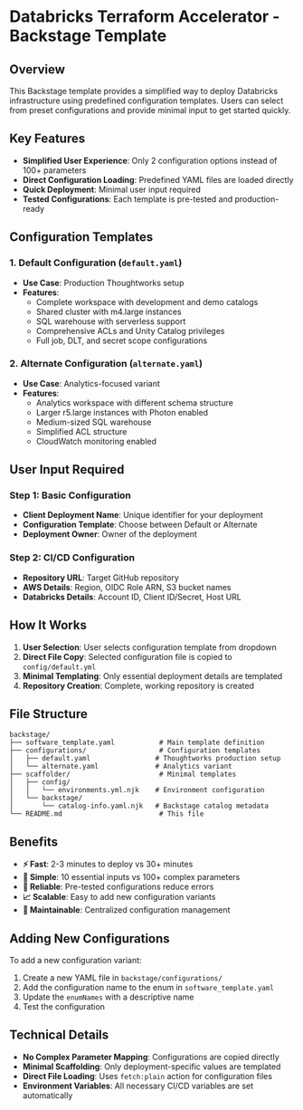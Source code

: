 # Databricks Terraform Accelerator - Backstage Template

## Overview
This Backstage template provides a simplified way to deploy Databricks infrastructure using predefined configuration templates. Users can select from preset configurations and provide minimal input to get started quickly.

## Key Features
- **Simplified User Experience**: Only 2 configuration options instead of 100+ parameters
- **Direct Configuration Loading**: Predefined YAML files are loaded directly
- **Quick Deployment**: Minimal user input required
- **Tested Configurations**: Each template is pre-tested and production-ready

## Configuration Templates

### 1. Default Configuration (`default.yaml`)
- **Use Case**: Production Thoughtworks setup
- **Features**: 
  - Complete workspace with development and demo catalogs
  - Shared cluster with m4.large instances
  - SQL warehouse with serverless support
  - Comprehensive ACLs and Unity Catalog privileges
  - Full job, DLT, and secret scope configurations

### 2. Alternate Configuration (`alternate.yaml`)
- **Use Case**: Analytics-focused variant
- **Features**:
  - Analytics workspace with different schema structure
  - Larger r5.large instances with Photon enabled
  - Medium-sized SQL warehouse
  - Simplified ACL structure
  - CloudWatch monitoring enabled

## User Input Required

### Step 1: Basic Configuration
- **Client Deployment Name**: Unique identifier for your deployment
- **Configuration Template**: Choose between Default or Alternate
- **Deployment Owner**: Owner of the deployment

### Step 2: CI/CD Configuration
- **Repository URL**: Target GitHub repository
- **AWS Details**: Region, OIDC Role ARN, S3 bucket names
- **Databricks Details**: Account ID, Client ID/Secret, Host URL

## How It Works

1. **User Selection**: User selects configuration template from dropdown
2. **Direct File Copy**: Selected configuration file is copied to `config/default.yml`
3. **Minimal Templating**: Only essential deployment details are templated
4. **Repository Creation**: Complete, working repository is created

## File Structure

```
backstage/
├── software_template.yaml           # Main template definition
├── configurations/                  # Configuration templates
│   ├── default.yaml                # Thoughtworks production setup
│   └── alternate.yaml              # Analytics variant
├── scaffolder/                      # Minimal templates
│   ├── config/
│   │   └── environments.yml.njk    # Environment configuration
│   └── backstage/
│       └── catalog-info.yaml.njk   # Backstage catalog metadata
└── README.md                        # This file
```

## Benefits

- **⚡ Fast**: 2-3 minutes to deploy vs 30+ minutes
- **🎯 Simple**: 10 essential inputs vs 100+ complex parameters
- **🔧 Reliable**: Pre-tested configurations reduce errors
- **📈 Scalable**: Easy to add new configuration variants
- **🔄 Maintainable**: Centralized configuration management

## Adding New Configurations

To add a new configuration variant:

1. Create a new YAML file in `backstage/configurations/`
2. Add the configuration name to the enum in `software_template.yaml`
3. Update the `enumNames` with a descriptive name
4. Test the configuration

## Technical Details

- **No Complex Parameter Mapping**: Configurations are copied directly
- **Minimal Scaffolding**: Only deployment-specific values are templated
- **Direct File Loading**: Uses `fetch:plain` action for configuration files
- **Environment Variables**: All necessary CI/CD variables are set automatically 